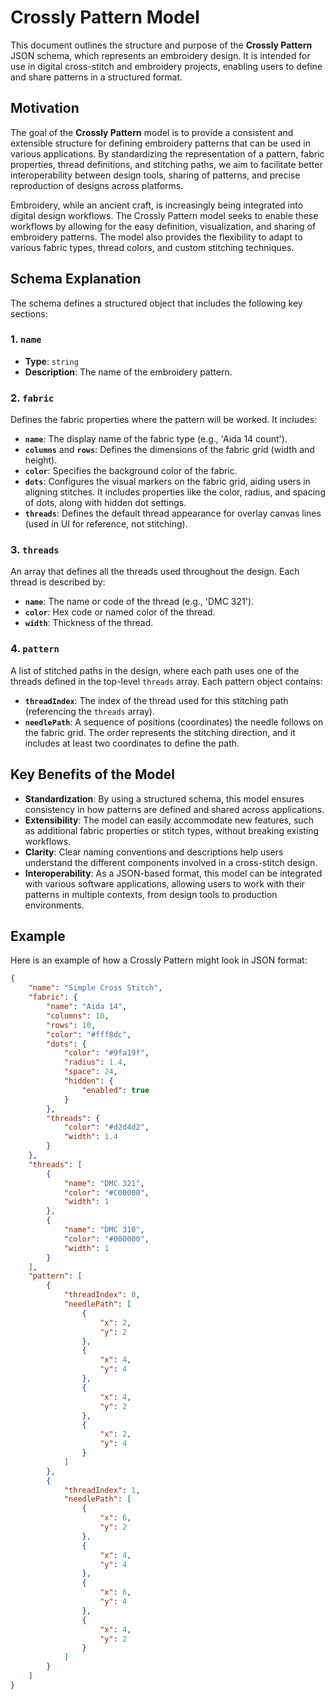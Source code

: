 # Crossly Pattern Model

This document outlines the structure and purpose of the **Crossly Pattern** JSON schema, which represents an embroidery design. It is intended for use in digital cross-stitch and embroidery projects, enabling users to define and share patterns in a structured format.

## Motivation

The goal of the **Crossly Pattern** model is to provide a consistent and extensible structure for defining embroidery patterns that can be used in various applications. By standardizing the representation of a pattern, fabric properties, thread definitions, and stitching paths, we aim to facilitate better interoperability between design tools, sharing of patterns, and precise reproduction of designs across platforms.

Embroidery, while an ancient craft, is increasingly being integrated into digital design workflows. The Crossly Pattern model seeks to enable these workflows by allowing for the easy definition, visualization, and sharing of embroidery patterns. The model also provides the flexibility to adapt to various fabric types, thread colors, and custom stitching techniques.

## Schema Explanation

The schema defines a structured object that includes the following key sections:

### 1. `name`
- **Type**: `string`
- **Description**: The name of the embroidery pattern.
  
### 2. `fabric`
Defines the fabric properties where the pattern will be worked. It includes:
- **`name`**: The display name of the fabric type (e.g., 'Aida 14 count').
- **`columns`** and **`rows`**: Defines the dimensions of the fabric grid (width and height).
- **`color`**: Specifies the background color of the fabric.
- **`dots`**: Configures the visual markers on the fabric grid, aiding users in aligning stitches. It includes properties like the color, radius, and spacing of dots, along with hidden dot settings.
- **`threads`**: Defines the default thread appearance for overlay canvas lines (used in UI for reference, not stitching).

### 3. `threads`
An array that defines all the threads used throughout the design. Each thread is described by:
- **`name`**: The name or code of the thread (e.g., 'DMC 321').
- **`color`**: Hex code or named color of the thread.
- **`width`**: Thickness of the thread.

### 4. `pattern`
A list of stitched paths in the design, where each path uses one of the threads defined in the top-level `threads` array. Each pattern object contains:
- **`threadIndex`**: The index of the thread used for this stitching path (referencing the `threads` array).
- **`needlePath`**: A sequence of positions (coordinates) the needle follows on the fabric grid. The order represents the stitching direction, and it includes at least two coordinates to define the path.

## Key Benefits of the Model

- **Standardization**: By using a structured schema, this model ensures consistency in how patterns are defined and shared across applications.
- **Extensibility**: The model can easily accommodate new features, such as additional fabric properties or stitch types, without breaking existing workflows.
- **Clarity**: Clear naming conventions and descriptions help users understand the different components involved in a cross-stitch design.
- **Interoperability**: As a JSON-based format, this model can be integrated with various software applications, allowing users to work with their patterns in multiple contexts, from design tools to production environments.

## Example

Here is an example of how a Crossly Pattern might look in JSON format:

```json
{
    "name": "Simple Cross Stitch",
    "fabric": {
        "name": "Aida 14",
        "columns": 10,
        "rows": 10,
        "color": "#fff8dc",
        "dots": {
            "color": "#9fa19f",
            "radius": 1.4,
            "space": 24,
            "hidden": {
                "enabled": true
            }
        },
        "threads": {
            "color": "#d2d4d2",
            "width": 1.4
        }
    },
    "threads": [
        {
            "name": "DMC 321",
            "color": "#C00000",
            "width": 1
        },
        {
            "name": "DMC 310",
            "color": "#000000",
            "width": 1
        }
    ],
    "pattern": [
        {
            "threadIndex": 0,
            "needlePath": [
                {
                    "x": 2,
                    "y": 2
                },
                {
                    "x": 4,
                    "y": 4
                },
                {
                    "x": 4,
                    "y": 2
                },
                {
                    "x": 2,
                    "y": 4
                }
            ]
        },
        {
            "threadIndex": 1,
            "needlePath": [
                {
                    "x": 6,
                    "y": 2
                },
                {
                    "x": 4,
                    "y": 4
                },
                {
                    "x": 6,
                    "y": 4
                },
                {
                    "x": 4,
                    "y": 2
                }
            ]
        }
    ]
}
